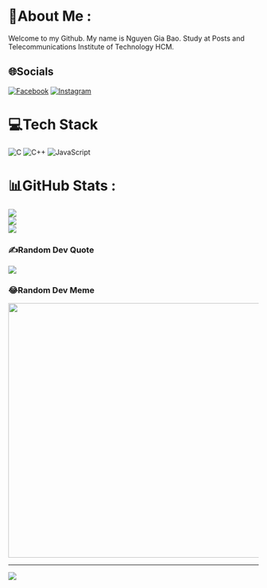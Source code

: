 # 💫About Me :
Welcome to my Github.
My name is Nguyen Gia Bao.
Study at Posts and Telecommunications Institute of Technology HCM.
## 🌐Socials
[![Facebook](https://img.shields.io/badge/Facebook-%231877F2.svg?logo=Facebook&logoColor=white)](https://facebook.com/https://www.facebook.com/profile.php?id=100026851790991) [![Instagram](https://img.shields.io/badge/Instagram-%23E4405F.svg?logo=Instagram&logoColor=white)](https://instagram.com/https://www.instagram.com/nguygia_bao/?hl=en) 

# 💻Tech Stack
![C](https://img.shields.io/badge/c-%2300599C.svg?style=for-the-badge&logo=c&logoColor=white) ![C++](https://img.shields.io/badge/c++-%2300599C.svg?style=for-the-badge&logo=c%2B%2B&logoColor=white) ![JavaScript](https://img.shields.io/badge/javascript-%23323330.svg?style=for-the-badge&logo=javascript&logoColor=%23F7DF1E)
# 📊GitHub Stats :
![](https://github-readme-stats.vercel.app/api?username=nguyengiabao223&theme=radical&hide_border=false&include_all_commits=false&count_private=false)<br/>
![](https://github-readme-streak-stats.herokuapp.com/?user=nguyengiabao223&theme=radical&hide_border=false)<br/>
![](https://github-readme-stats.vercel.app/api/top-langs/?username=nguyengiabao223&theme=radical&hide_border=false&include_all_commits=false&count_private=false&layout=compact)

### ✍️Random Dev Quote
![](https://quotes-github-readme.vercel.app/api?type=horizontal&theme=light)

### 😂Random Dev Meme
<img src="https://random-memer.herokuapp.com/" width="512px"/>

---
[![](https://visitcount.itsvg.in/api?id=nguyengiabao223&icon=0&color=0)](https://visitcount.itsvg.in)
